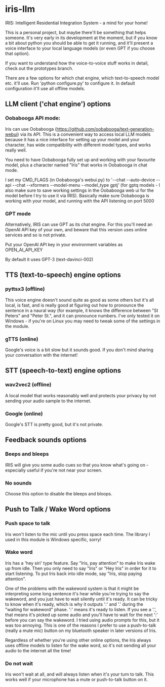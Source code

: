 # iris-llm
IRIS: Intelligent Residential Integration System - a mind for your home!

This is a personal project, but maybe there'll be something that helps someone.  It's very early in its development at the moment, but if you know a bit about python you should be able to get it running, and it'll present a voice interface to your local language models (or even GPT if you choose that option).  

If you want to understand how the voice-to-voice stuff works in detail, check out the prototypes branch.

There are a few options for which chat engine, which text-to-speech model etc. it'll use.  Run 'python configure.py' to configure it.  In default configuration it'll use all offline models.

## LLM client ('chat engine') options

### Oobabooga API mode:

Iris can use Oobabooga (https://github.com/oobabooga/text-generation-webui) via its API.  This is a convenient way to access local LLM models because it has a nice interface for setting up your model and your character, has wide compatibility with different model types, and works really well.  

You need to have Oobabooga fully set up and working with your favourite model, plus a character named "Iris" that works in Oobabooga in chat mode.

I set my CMD_FLAGS (in Oobabooga's webui.py) to  '--chat --auto-device --api --chat --xformers --model-menu --model_type gptj'  (for gptq models - I also make sure to save working settings in the Oobabooga web ui for the model before I try to use it via IRIS).  Basically make sure Oobabooga is working with your model, and running with the API listening on port 5000


### GPT mode

Alternatively, IRIS can use GPT as its chat engine.  For this you'll need an OpenAI API key of your own, and beware that this version uses online services and so is not private.

Put your OpenAI API key in your environment variables as OPEN_AI_API_KEY

By default it uses GPT-3 (text-davinci-002)


## TTS (text-to-speech) engine options

### pyttsx3 (offline)

This voice engine doesn't sound quite as good as some others but it's all local, is fast, and is really good at figuring out how to pronounce the sentence in a naural way (for example, it knows the difference between "St Peters" and "Peter St.", and it can pronounce numbers.  I've only tested it on Windows - if you're on Linux you may need to tweak some of the settings in the module.

### gTTS (online)

Google's voice is a bit slow but it sounds good.  If you don't mind sharing your conversation with the internet!


## STT (speech-to-text) engine options

### wav2vec2 (offline)

A local model that works reasonably well and protects your privacy by not sending your audio sample to the internet.

### Google (online)

Google's STT is pretty good, but it's not private.

## Feedback sounds options

### Beeps and bleeps

IRIS will give you some audio cues so that you know what's going on - especially useful if you're not near your screen.

### No sounds

Choose this option to disable the bleeps and bloops.

## Push to Talk / Wake Word options

### Push space to talk

Iris won't listen to the mic until you press space each time.  The library I used in this module is Windows specific, sorry!

### Wake word

Iris has a 'hey siri' type feature.  Say "Iris, pay attention" to make Iris wake up from idle.  Then you only need to say "Iris" or "Hey Iris" in order for it to start listening.
To put Iris back into idle mode, say "Iris, stop paying attention".

One of the problems with the wakeword system is that it might be interpreting some long sentence it's hear while you're
trying to say the wakeword, and you just have to wait silently until it's ready.  It can be tricky to know when it's
ready, which is why it outputs ':' and '.' during the "waiting for wakeword" phase.  ':' means it's ready to listen.  If
you see a '.', that means it's picked up some audio and you'll have to wait for the next ':' before you can say the
wakeword.  I tried using audio prompts for this, but it was too annoying.  This is one of the reasons I prefer to use
a push-to-talk (really a mute mic) button on my bluetooth speaker in later versions of Iris.

Regardless of whether you're using other online options, the Iris always uses offline models to listen for the wake word, so it's not sending all your audio to the internet all the time!

### Do not wait

Iris won't wait at all, and will always listen when it's your turn to talk.  This works well if your microphone has a mute or push-to-talk button on it.

